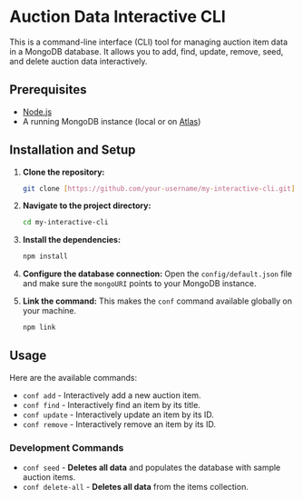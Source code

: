 # Auction Data Interactive CLI

This is a command-line interface (CLI) tool for managing auction item data in a MongoDB database. It allows you to add, find, update, remove, seed, and delete auction data interactively.

## Prerequisites

- [Node.js](https://nodejs.org/)
- A running MongoDB instance (local or on [Atlas](https://www.mongodb.com/cloud/atlas))

## Installation and Setup

1.  **Clone the repository:**
    ```sh
    git clone [https://github.com/your-username/my-interactive-cli.git](https://github.com/your-username/my-interactive-cli.git)
    ```

2.  **Navigate to the project directory:**
    ```sh
    cd my-interactive-cli
    ```

3.  **Install the dependencies:**
    ```sh
    npm install
    ```

4.  **Configure the database connection:**
    Open the `config/default.json` file and make sure the `mongoURI` points to your MongoDB instance.

5.  **Link the command:**
    This makes the `conf` command available globally on your machine.
    ```sh
    npm link
    ```

## Usage

Here are the available commands:

-   `conf add` - Interactively add a new auction item.
-   `conf find` - Interactively find an item by its title.
-   `conf update` - Interactively update an item by its ID.
-   `conf remove` - Interactively remove an item by its ID.

### Development Commands

-   `conf seed` - **Deletes all data** and populates the database with sample auction items.
-   `conf delete-all` - **Deletes all data** from the items collection.
